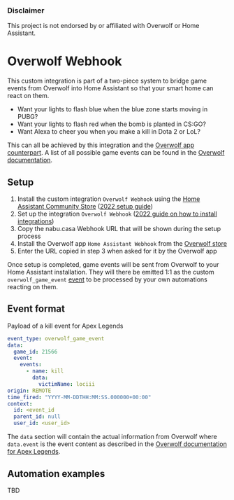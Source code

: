 ### Disclaimer

This project is not endorsed by or affiliated with Overwolf or Home Assistant.

# Overwolf Webhook

This custom integration is part of a two-piece system to bridge game events from Overwolf into Home Assistant so that your smart home can react on them.

- Want your lights to flash blue when the blue zone starts moving in PUBG?
- Want your lights to flash red when the bomb is planted in CS:GO?
- Want Alexa to cheer you when you make a kill in Dota 2 or LoL?

This can all be achieved by this integration and the [Overwolf app counterpart](https://TBD).
A list of all possible game events can be found in the [Overwolf documentation](https://overwolf.github.io/api/games/events).

## Setup

1. Install the custom integration `Overwolf Webhook` using the [Home Assistant Community Store](https://hacs.xyz/) ([2022 setup guide](https://www.youtube.com/watch?v=zlaJrepZl2E))
2. Set up the integration `Overwolf Webhook` ([2022 guide on how to install integrations](https://www.youtube.com/watch?v=zKND54iAZ1A&t=940s))
3. Copy the nabu.casa Webhook URL that will be shown during the setup process
4. Install the Overwolf app `Home Assistant Webhook` from the [Overwolf store](https://TBD)
5. Enter the URL copied in step 3 when asked for it by the Overwolf app

Once setup is completed, game events will be sent from Overwolf to your Home Assistant installation. They will there be emitted 1:1 as the custom `overwolf_game_event` [event](https://www.home-assistant.io/docs/configuration/events/) to be processed by your own automations reacting on them.

## Event format

Payload of a kill event for Apex Legends

```yaml
event_type: overwolf_game_event
data:
  game_id: 21566
  event:
    events:
      - name: kill
        data:
          victimName: lociii
origin: REMOTE
time_fired: "YYYY-MM-DDTHH:MM:SS.000000+00:00"
context:
  id: <event_id
  parent_id: null
  user_id: <user_id>
```

The `data` section will contain the actual information from Overwolf where `data.event` is the event content as described in the [Overwolf documentation for Apex Legends](https://overwolf.github.io/api/games/events/apex-legends#kill).

## Automation examples

TBD
